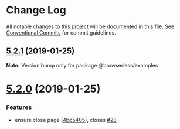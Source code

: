 # Change Log

All notable changes to this project will be documented in this file.
See [Conventional Commits](https://conventionalcommits.org) for commit guidelines.

## [5.2.1](https://github.com/kikobeats/browserless/tree/master/packages/examples/compare/v5.2.0...v5.2.1) (2019-01-25)

**Note:** Version bump only for package @browserless/examples





# [5.2.0](https://github.com/kikobeats/browserless/tree/master/packages/examples/compare/v5.1.1...v5.2.0) (2019-01-25)


### Features

* ensure close page ([4bd5405](https://github.com/kikobeats/browserless/tree/master/packages/examples/commit/4bd5405)), closes [#28](https://github.com/kikobeats/browserless/tree/master/packages/examples/issues/28)

